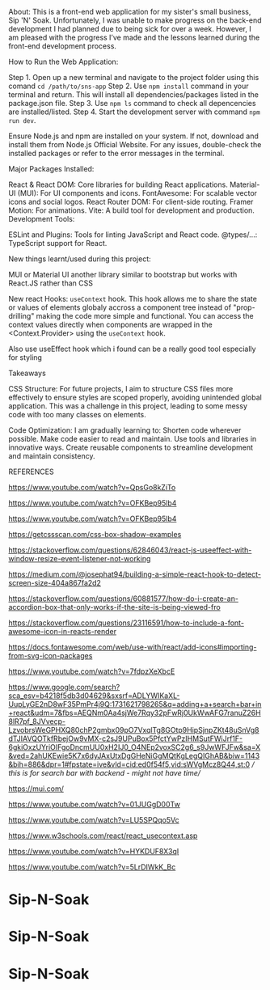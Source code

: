 About:
This is a front-end web application for my sister's small business, Sip 'N' Soak. Unfortunately, I was unable to make progress on the back-end development I had planned due to being sick for over a week. However, I am pleased with the progress I’ve made and the lessons learned during the front-end development process.

How to Run the Web Application:

Step 1. Open up a new terminal and navigate to the project folder using this comand `cd /path/to/sns-app`
Step 2. Use `npm install` command in your terminal and return. This will install all dependencies/packages listed in the package.json file.
Step 3. Use `npm ls` command to check all depencencies are installed/listed.
Step 4. Start the development server with command `npm run dev`.

Ensure Node.js and npm are installed on your system. If not, download and install them from Node.js Official Website.
For any issues, double-check the installed packages or refer to the error messages in the terminal.

Major Packages Installed:

React & React DOM: Core libraries for building React applications.
Material-UI (MUI): For UI components and icons.
FontAwesome: For scalable vector icons and social logos.
React Router DOM: For client-side routing.
Framer Motion: For animations.
Vite: A build tool for development and production.
Development Tools:

ESLint and Plugins: Tools for linting JavaScript and React code.
@types/...: TypeScript support for React.

New things learnt/used during this project:

MUI or Material UI another library similar to bootstrap but works with React.JS rather than CSS

New react Hooks: `useContext` hook. This hook allows me to share the state or values of elements globaly accross a component tree instead of "prop-drilling" making the code more simple and functional. You can access the context values directly when components are wrapped in the <Context.Provider> using the `useContext` hook.

Also use useEffect hook which i found can be a really good tool especially for styling

Takeaways

CSS Structure:
For future projects, I aim to structure CSS files more effectively to ensure styles are scoped properly, avoiding unintended global application. This was a challenge in this project, leading to some messy code with too many classes on elements.

Code Optimization:
I am gradually learning to:
Shorten code wherever possible.
Make code easier to read and maintain.
Use tools and libraries in innovative ways.
Create reusable components to streamline development and maintain consistency.

REFERENCES

https://www.youtube.com/watch?v=QpsGo8kZiTo

https://www.youtube.com/watch?v=OFKBep95lb4

https://www.youtube.com/watch?v=OFKBep95lb4

https://getcssscan.com/css-box-shadow-examples

https://stackoverflow.com/questions/62846043/react-js-useeffect-with-window-resize-event-listener-not-working

https://medium.com/@josephat94/building-a-simple-react-hook-to-detect-screen-size-404a867fa2d2

https://stackoverflow.com/questions/60881577/how-do-i-create-an-accordion-box-that-only-works-if-the-site-is-being-viewed-fro

https://stackoverflow.com/questions/23116591/how-to-include-a-font-awesome-icon-in-reacts-render

https://docs.fontawesome.com/web/use-with/react/add-icons#importing-from-svg-icon-packages

https://www.youtube.com/watch?v=7fdpzXeXbcE

https://www.google.com/search?sca_esv=b4218f5db3d04629&sxsrf=ADLYWIKaXL-UupLyGE2nD8wF35PmPr4j9Q:1731621798265&q=adding+a+search+bar+in+react&udm=7&fbs=AEQNm0Aa4sjWe7Rqy32pFwRj0UkWwAFG7ranuZ26H8lR7pf_8JVvecp-LzvobrsWeGPHXQ80chP2gmbx09pO7VxqlTg8GOtp9HipSjnpZKt48uSnVg8dTJIAVQOTkfRbejOw9vMX-c2sJ9UPuBox5PfctYwPzIHMSutFWiJrf1F-6gkiOxzUYriOIFgoDncmUU0xH2IJ0_O4NEp2voxSC2g6_s9JwWFJFw&sa=X&ved=2ahUKEwie5K7x6dyJAxUtxDgGHeNiGgMQtKgLegQIGhAB&biw=1143&bih=886&dpr=1#fpstate=ive&vld=cid:ed0f54f5,vid:sWVgMcz8Q44,st:0 _/ this is for search bar with backend - might not have time/_

https://mui.com/

https://www.youtube.com/watch?v=01JUGgD00Tw

https://www.youtube.com/watch?v=LU5SPQqo5Vc

https://www.w3schools.com/react/react_usecontext.asp

https://www.youtube.com/watch?v=HYKDUF8X3qI

https://www.youtube.com/watch?v=5LrDIWkK_Bc
# Sip-N-Soak
# Sip-N-Soak
# Sip-N-Soak

